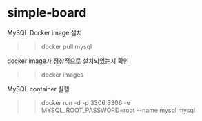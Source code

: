 # simple-board

MySQL Docker image 설치
>>docker pull mysql

docker image가 정상적으로 설치되었는지 확인
>>docker images

MySQL container 실행
>>docker run -d -p 3306:3306 -e MYSQL_ROOT_PASSWORD=root --name mysql mysql
